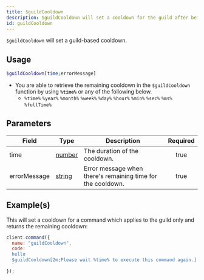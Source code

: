 ```yaml
---
title: $guildCooldown
description: $guildCooldown will set a cooldown for the guild after being used.
id: guildCooldown
---
```


`$guildCooldown` will set a guild-based cooldown.

## Usage

```php
$guildCooldown[time;errorMessage]
```

- You are able to retrieve the remaining cooldown in the `$guildCooldown` function by using **`%time%`** or any of the
  following below.
  - `%time%` `%year%` `%month%` `%week%` `%day%` `%hour%` `%min%` `%sec%` `%ms%` `%fullTime%`

## Parameters

| Field        | Type                                                                                              | Description                                                 | Required |
| ------------ | ------------------------------------------------------------------------------------------------- | ----------------------------------------------------------- | :------: |
| time         | [number](https://developer.mozilla.org/en-US/docs/Web/JavaScript/Reference/Global_Objects/Number) | The duration of the cooldown.                               |   true   |
| errorMessage | [string](https://developer.mozilla.org/en-US/docs/Web/JavaScript/Reference/Global_Objects/String) | Error message when there's remaining time for the cooldown. |   true   |

## Example(s)

This will set a cooldown for a command which applies to the guild only and returns the remaining cooldown:

```javascript
client.command({
  name: "guildCooldown",
  code: `
  hello
  $guildCooldown[2m;Please wait %time% to execute this command again.]
  `
});
```
